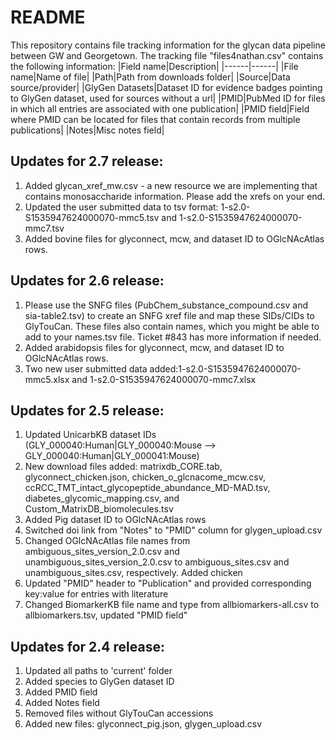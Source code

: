 # README

This repository contains file tracking information for the glycan data pipeline between GW and Georgetown. The tracking file "files4nathan.csv" contains the following information:
|Field name|Description|
|------|------|
|File name|Name of file|
|Path|Path from downloads folder|
|Source|Data source/provider|
|GlyGen Datasets|Dataset ID for evidence badges pointing to GlyGen dataset, used for sources without a url|
|PMID|PubMed ID for files in which all entries are associated with one publication|
|PMID field|Field where PMID can be located for files that contain records from multiple publications|
|Notes|Misc notes field|

Updates for 2.7 release:
------
1. Added glycan_xref_mw.csv - a new resource we are implementing that contains monosaccharide information. Please add the xrefs on your end. 
2. Updated the user submitted data to tsv format: 1-s2.0-S1535947624000070-mmc5.tsv and 1-s2.0-S1535947624000070-mmc7.tsv
3. Added bovine files for glyconnect, mcw, and dataset ID to OGlcNAcAtlas rows.

Updates for 2.6 release:
------
1. Please use the SNFG files (PubChem_substance_compound.csv and sia-table2.tsv) to create an SNFG xref file and map these SIDs/CIDs to GlyTouCan. These files also contain names, which you might be able to add to your names.tsv file. Ticket #843 has more information if needed.
2. Added arabidopsis files for glyconnect, mcw, and dataset ID to OGlcNAcAtlas rows.
3. Two new user submitted data added:1-s2.0-S1535947624000070-mmc5.xlsx and 1-s2.0-S1535947624000070-mmc7.xlsx

Updates for 2.5 release:
------
1. Updated UnicarbKB dataset IDs (GLY_000040:Human|GLY_000040:Mouse --> GLY_000040:Human|GLY_000041:Mouse)
2. New download files added: matrixdb_CORE.tab, glyconnect_chicken.json, chicken_o_glcnacome_mcw.csv, ccRCC_TMT_intact_glycopeptide_abundance_MD-MAD.tsv, diabetes_glycomic_mapping.csv, and Custom_MatrixDB_biomolecules.tsv
3. Added Pig dataset ID to OGlcNAcAtlas rows 
4. Switched doi link from "Notes" to "PMID" column for glygen_upload.csv
5. Changed OGlcNAcAtlas file names from ambiguous_sites_version_2.0.csv and unambiguous_sites_version_2.0.csv to ambiguous_sites.csv and unambiguous_sites.csv, respectively. Added chicken  
6. Updated "PMID" header to "Publication" and provided corresponding key:value for entries with literature 
7. Changed BiomarkerKB file name and type from allbiomarkers-all.csv to allbiomarkers.tsv, updated "PMID field"

Updates for 2.4 release:
------
1. Updated all paths to 'current' folder
2. Added species to GlyGen dataset ID
3. Added PMID field
4. Added Notes field
5. Removed files without GlyTouCan accessions
6. Added new files: glyconnect_pig.json, glygen_upload.csv
